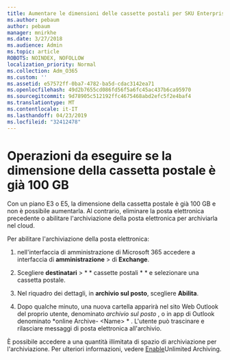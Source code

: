 ```yaml
---
title: Aumentare le dimensioni delle cassette postali per SKU Enterprise
ms.author: pebaum
author: pebaum
manager: mnirkhe
ms.date: 3/27/2018
ms.audience: Admin
ms.topic: article
ROBOTS: NOINDEX, NOFOLLOW
localization_priority: Normal
ms.collection: Adm_O365
ms.custom: ''
ms.assetid: e57572ff-0ba7-4782-ba5d-cdac3142ea71
ms.openlocfilehash: 49d2b7655cd086fd56f5a6fc45ac437b6ca95970
ms.sourcegitcommit: 9d78905c512192ffc4675468abd2efc5f2e4baf4
ms.translationtype: MT
ms.contentlocale: it-IT
ms.lasthandoff: 04/23/2019
ms.locfileid: "32412478"
---
```

# <a name="what-to-do-if-your-mailbox-size-is-already-100gb"></a>Operazioni da eseguire se la dimensione della cassetta postale è già 100 GB

Con un piano E3 o E5, la dimensione della cassetta postale è già 100 GB e non è possibile aumentarla. Al contrario, eliminare la posta elettronica precedente o abilitare l'archiviazione della posta elettronica per archiviarla nel cloud. 
  
Per abilitare l'archiviazione della posta elettronica:
  
1. nell'interfaccia di amministrazione di Microsoft 365 accedere a interfaccia di **amministrazione** \> di **Exchange**. 
    
2. Scegliere **destinatari** \> * * cassette postali * * e selezionare una cassetta postale. 
    
3. Nel riquadro dei dettagli, in **archivio sul posto**, scegliere **Abilita**. 
    
4. Dopo qualche minuto, una nuova cartella apparirà nel sito Web Outlook del proprio utente, denominato *archivio sul posto* , o in app di Outlook denominato *online Archive- \<Name\> * . L'utente può trascinare e rilasciare messaggi di posta elettronica all'archivio. 
    
È possibile accedere a una quantità illimitata di spazio di archiviazione per l'archiviazione. Per ulteriori informazioni, vedere [Enable](https://support.office.com/article/enable-unlimited-archiving-in-office-365-admin-help-e2a789f2-9962-4960-9fd4-a00aa063559e)Unlimited Archiving.
  

